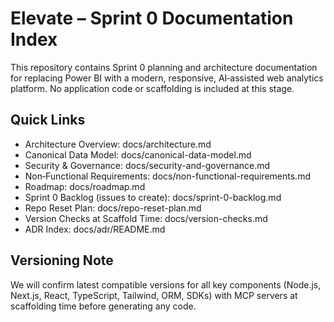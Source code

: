 # Elevate – Sprint 0 Documentation Index

This repository contains Sprint 0 planning and architecture documentation for replacing Power BI with a modern, responsive, AI‑assisted web analytics platform. No application code or scaffolding is included at this stage.

## Quick Links

- Architecture Overview: docs/architecture.md
- Canonical Data Model: docs/canonical-data-model.md
- Security & Governance: docs/security-and-governance.md
- Non‑Functional Requirements: docs/non-functional-requirements.md
- Roadmap: docs/roadmap.md
- Sprint 0 Backlog (issues to create): docs/sprint-0-backlog.md
- Repo Reset Plan: docs/repo-reset-plan.md
- Version Checks at Scaffold Time: docs/version-checks.md
- ADR Index: docs/adr/README.md

## Versioning Note

We will confirm latest compatible versions for all key components (Node.js, Next.js, React, TypeScript, Tailwind, ORM, SDKs) with MCP servers at scaffolding time before generating any code.

